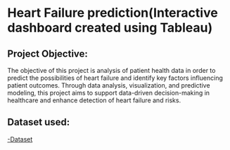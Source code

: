 # Heart Failure prediction(Interactive dashboard created using Tableau)
## Project Objective:
The objective of this project is analysis of patient health data in order to predict the possibilities of heart failure and identify key factors influencing patient outcomes. Through data analysis, visualization, and predictive modeling, this project aims to support data-driven decision-making in healthcare and enhance detection of heart failure and risks.

## Dataset used:
<a href="https://github.com/DataScienceRoadMapDSRM/Data-Science-projects/blob/main/heart_failure_clinical_records_dataset%20(1).csv" target="_blank">-Dataset</a>
